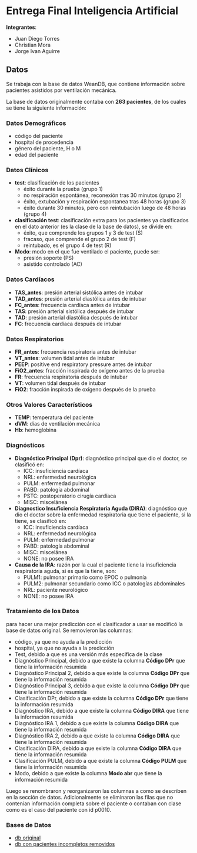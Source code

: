 # Entrega Final Inteligencia Artificial
**Integrantes**:
- Juan Diego Torres
- Christian Mora
- Jorge Ivan Aguirre

## Datos
Se trabaja con la base de datos WeanDB, que
contiene información sobre pacientes asistidos
por ventilación mecánica.

La base de datos originalmente contaba con **263
pacientes**, de los cuales se tiene la siguiente
información:

### Datos Demográficos
- código del paciente
- hospital de procedencia
- género del paciente, H o M
- edad del paciente

### Datos Clínicos
- **test**: clasificación de los pacientes
    - éxito durante la prueba (grupo 1)
    - no respiración espontánea, reconexión tras 30 minutos (grupo 2)
    - éxito, extubación y respiración espontanea tras 48 horas (grupo 3)
    - éxito durante 30 minutos, pero con reintubación luego de 48 horas (grupo 4)
- **clasificación test**: clasificación extra para los pacientes ya clasificados en el dato anterior (es la clase de la base de datos), se divide en:
    - éxito, que comprende los grupos 1 y 3 de test (S)
    - fracaso, que comprende el grupo 2 de test (F)
    - reintubado, es el grupo 4 de test (R)
- **Modo**: modo en el que fue ventilado el paciente, puede ser:
    - presión soporte (PS)
    - asistido controlado (AC)

### Datos Cardíacos
- **TAS_antes**: presión arterial sistólica antes de intubar
- **TAD_antes**: presión arterial diastólica antes de intubar
- **FC_antes**: frecuencia cardíaca antes de intubar
- **TAS**: presión arterial sistólica después de intubar
- **TAD**: presión arterial diastólica después de intubar
- **FC**: frecuencia cardíaca después de intubar

### Datos Respiratorios
- **FR_antes**: frecuencia respiratoria antes de intubar
- **VT_antes**: volumen tidal antes de intubar
- **PEEP**: positive end respiratory pressure antes de intubar
- **FiO2_antes**: fracción inspirada de oxígeno antes de la prueba
- **FR**: frecuencia respiratoria después de intubar
- **VT**: volumen tidal después de intubar
- **FiO2**: fracción inspirada de oxígeno después de la prueba

### Otros Valores Característicos
- **TEMP**: temperatura del paciente
- **dVM**: días de ventilación mecánica
- **Hb**: hemoglobina

### Diagnósticos
- **Diagnóstico Principal (Dpr)**: diagnóstico principal que dio el doctor, se clasificó en:
    - ICC: insuficiencia cardíaca
    - NRL: enfermedad neurológica
    - PULM: enfermedad pulmonar
    - PABD: patología abdominal
    - PSTC: postoperatorio cirugía cardíaca
    - MISC: miscelánea
- **Diagnostico Insuficiencia Respiratoria Aguda (DIRA)**: diagnóstico que dio el doctor sobre la enfermedad respiratoria que tiene el paciente, si la tiene, se clasificó en:
    - ICC: insuficiencia cardíaca
    - NRL: enfermedad neurológica
    - PULM: enfermedad pulmonar
    - PABD: patología abdominal
    - MISC: miscelánea
    - NONE: no posee IRA
- **Causa de la IRA**: razón por la cual el paciente tiene la insuficiencia respiratoria aguda, si es que la tiene, son:
    - PULM1: pulmonar primario como EPOC o pulmonía
    - PULM2: pulmonar secundario como ICC o patologías abdominales
    - NRL: paciente neurológico 
    - NONE: no posee IRA

### Tratamiento de los Datos
para hacer una mejor predicción con el clasificador a usar se modificó la base de datos original.
Se removieron las columnas:
- código, ya que no ayuda a la predicción
- hospital, ya que no ayuda a la predicción
- Test, debido a que es una versión más especifica de la clase
- Diagnóstico Principal, debido a que existe la columna **Código DPr** que tiene la información resumida
- Diagnóstico Principal 2, debido a que existe la columna **Código DPr** que tiene la información resumida 
- Diagnóstico Principal 3, debido a que existe la columna **Código DPr** que tiene la información resumida
- Clasificación DPr, debido a que existe la columna **Código DPr** que tiene la información resumida
- Diagnóstico IRA, debido a que existe la columna **Código DIRA** que tiene la información resumida
- Diagnóstico IRA 1, debido a que existe la columna **Código DIRA** que tiene la información resumida
- Diagnóstico IRA 2, debido a que existe la columna **Código DIRA** que tiene la información resumida
- Clasificación DIRA, debido a que existe la columna **Código DIRA** que tiene la información resumida
- Clasificación PULM, debido a que existe la columna **Código PULM** que tiene la información resumida
- Modo, debido a que existe la columna **Modo abr** que tiene la información resumida

Luego se renombraron y reorganizaron las columnas a como se describen en la sección de datos.
Adicionalmente se eliminaron las filas que no contenían información completa sobre el paciente o contaban con clase como es el caso del paciente con id p0010.

### Bases de Datos
- [db original](./data/weandb.ods)
- [db con pacientes incompletos removidos](./data/weandbFiltrado.ods)